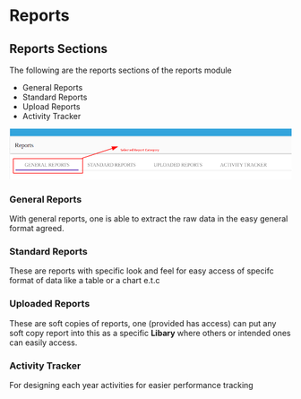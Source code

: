 # Reports

## Reports Sections

The following are the reports sections of the reports module

<ul>
  <li>General Reports</li>
  <li>Standard Reports</li>
  <li>Upload Reports</li>
  <li>Activity Tracker</li>
</ul>

![Reports page img](/img/reports/report_categories.png)

### General Reports

With general reports, one is able to extract the raw data in the easy general format agreed.

### Standard Reports

These are reports with specific look and feel for easy access of specifc format of data like a table or a chart e.t.c

### Uploaded Reports

These are soft copies of reports, one (provided has access) can put any soft copy report into this as a specific <b>Libary</b> where others or intended ones can easily access.

### Activity Tracker

For designing each year activities for easier performance tracking
